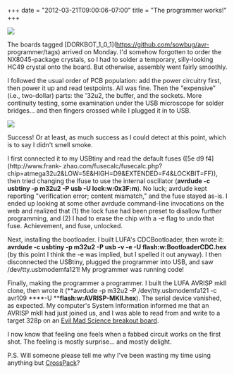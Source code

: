 ﻿+++
date = "2012-03-21T09:00:06-07:00"
title = "The programmer works!"
+++



![](http://66.media.tumblr.com/tumblr_m17r107BVZ1qjj3vh.jpg)

The boards tagged [DORKBOT_1_0_1](https://github.com/sowbug/avr-
programmer/tags) arrived on Monday. I'd somehow forgotten to order the
NX8045-package crystals, so I had to solder a temporary, silly-looking HC49
crystal onto the board. But otherwise, assembly went fairly smoothly.

I followed the usual order of PCB population: add the power circuitry first,
then power it up and read testpoints. All was fine. Then the "expensive"
(i.e., two-dollar) parts: the '32u2, the buffer, and the sockets. More
continuity testing, some examination under the USB microscope for solder
bridges… and then fingers crossed while I plugged it in to USB.

![](http://67.media.tumblr.com/tumblr_m17ra8fDkJ1qjj3vh.jpg)

Success! Or at least, as much success as I could detect at this point, which
is to say I didn't smell smoke.

I first connected it to my USBtiny and read the default fuses ([5e d9
f4](http://www.frank-
zhao.com/fusecalc/fusecalc.php?chip=atmega32u2&LOW=5E&HIGH=D9&EXTENDED=F4&LOCKBIT=FF)),
then tried changing the lfuse to use the internal oscillator (**avrdude -c
usbtiny -p m32u2 -P usb -U lock:w:0x3F:m**). No luck; avrdude kept reporting
"verification error; content mismatch," and the fuse stayed as-is. I ended up
looking at some other avrdude command-line invocations on the web and realized
that (1) the lock fuse had been preset to disallow further programming, and
(2) I had to erase the chip with a -e flag to undo that fuse. Achievement, and
fuse, unlocked.

Next, installing the bootloader. I built LUFA's CDCBootloader, then wrote it:
**avrdude -c usbtiny -p m32u2 -P usb -v -e -U flash:w:BootloaderCDC.hex** (by
this point I think the -e was implied, but I spelled it out anyway). I then
disconnected the USBtiny, plugged the programmer into USB, and saw
/dev/tty.usbmodemfa121! My programmer was running code!

Finally, making the programmer a programmer. I built the LUFA AVRISP mkII
clone, then wrote it (**avrdude -p m32u2 -P /dev/tty.usbmodemfa121 -c avr109
****-U ****flash:w:AVRISP-MKII.hex**). The serial device vanished, as
expected. My computer's System Information informed me that an AVRISP mkII had
just joined us, and I was able to read from and write to a target 328p on an
[Evil Mad Science breakout
board](http://evilmadscience.com/productsmenu/tinykitlist/74-atmegaxx8).

I now know that feeling one feels when a fabbed circuit works on the first
shot. The feeling is mostly surprise… and mostly delight.

P.S. Will someone please tell me why I've been wasting my time using anything
but [CrossPack](http://www.obdev.at/products/crosspack/)?

